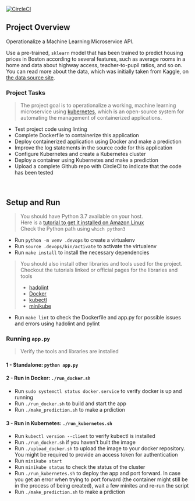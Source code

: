 [![CircleCI](https://dl.circleci.com/status-badge/img/gh/sbsd17/uda-proj-ml-ms-k8s/tree/main.svg?style=svg)](https://dl.circleci.com/status-badge/redirect/gh/sbsd17/uda-proj-ml-ms-k8s/tree/main)

## Project Overview

Operationalize a Machine Learning Microservice API. 

Use a pre-trained, `sklearn` model that has been trained to predict housing prices in Boston according to several features, such as average rooms in a home and data about highway access, teacher-to-pupil ratios, and so on. You can read more about the data, which was initially taken from Kaggle, on [the data source site](https://www.kaggle.com/c/boston-housing).

### Project Tasks

> The project goal is to operationalize a working, machine learning microservice using [kubernetes](https://kubernetes.io/), which is an open-source system for automating the management of containerized applications.


* Test project code using linting
* Complete Dockerfile to containerize this application
* Deploy containerized application using Docker and make a prediction
* Improve the log statements in the source code for this application
* Configure Kubernetes and create a Kubernetes cluster
* Deploy a container using Kubernetes and make a prediction
* Upload a complete Github repo with CircleCI to indicate that the code has been tested
<br>

## Setup and Run

> You should have Python 3.7 available on your host.<br>
> Here is a [tutorial to get it installed on Amazon Linux](https://tecadmin.net/install-python-3-7-amazon-linux/)<br>
>Check the Python path using `which python3`

* Run `python -m venv .devops` to create a virtualenv
* Run `source .devops/bin/activate` to activate the virtualenv
* Run `make install` to install the necessary dependencies
>You should also install other libraries and tools used for the project. Checkout the tutorials linked or official pages for the libraries and tools
>- [hadolint](https://devopscube.com/lint-dockerfiles-using-hadolint/)<br>
>- [Docker](https://www.cyberciti.biz/faq/how-to-install-docker-on-amazon-linux-2/)
>- [kubectl](https://kubernetes.io/docs/tasks/tools/install-kubectl-linux/)
>- [minikube](https://minikube.sigs.k8s.io/docs/start/)

* Run `make lint` to check the Dockerfile and app.py for possible issues and errors using hadolint and pylint

### Running `app.py`
>Verify the tools and libraries are installed
#### 1 - Standalone:  `python app.py`
#### 2 - Run in Docker:  `./run_docker.sh`
* Run `sudo systemctl status docker.service` to verify docker is up and running
* Run `./run_docker.sh` to build and start the app
* Run `./make_prediction.sh` to make a prdiction
#### 3 - Run in Kubernetes:  `./run_kubernetes.sh`
* Run `kubectl version --client` to verify kubectl is installed
* Run `./run_docker.sh` if you haven't built the image
* Run `./upload_docker.sh` to upload the image to your docker repository. You might be required to provide an access token for authentication
* Run `minikube start`
* Run `minikube status` to check the status of the cluster
* Run `./run_kubernetes.sh` to deploy the app and port forward. In case you get an error when trying to port forward (the container might still be in the process of being created), wait a few minites and re-run the script
* Run `./make_prediction.sh` to make a prdiction
